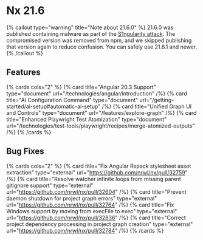 # Nx 21.6

{% callout type="warning" title="Note about 21.6.0" %}
21.6.0 was published containing malware as part of the [S1ngularity attack](/blog/s1ngularity-postmortem). The compromised version was removed from npm, and we skipped publishing that version again to reduce confusion. You can safely use 21.6.1 and newer.
{% /callout %}

## Features

{% cards cols="2" %}
{% card title="Angular 20.3 Support" type="document" url="/technologies/angular/introduction" /%}
{% card title="AI Configuration Command" type="document" url="/getting-started/ai-setup#automatic-ai-setup" /%}
{% card title="Unified Graph UI and Controls" type="document" url="/features/explore-graph" /%}
{% card title="Enhanced Playwright Test Atomization" type="document" url="/technologies/test-tools/playwright/recipes/merge-atomized-outputs" /%}
{% /cards %}

## Bug Fixes

{% cards cols="2" %}
{% card title="Fix Angular Rspack stylesheet asset extraction" type="external" url="https://github.com/nrwl/nx/pull/32759" /%}
{% card title="Resolve watcher infinite loops from missing parent gitignore support" type="external" url="https://github.com/nrwl/nx/pull/32604" /%}
{% card title="Prevent daemon shutdown for project graph errors" type="external" url="https://github.com/nrwl/nx/pull/32764" /%}
{% card title="Fix Windows support by moving from execFile to exec" type="external" url="https://github.com/nrwl/nx/pull/32836" /%}
{% card title="Correct project dependency processing in project graph creation" type="external" url="https://github.com/nrwl/nx/pull/32784" /%}
{% /cards %}

